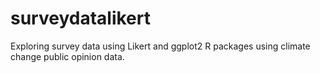 # surveydatalikert
Exploring survey data using Likert and ggplot2 R packages using climate change public opinion data.
